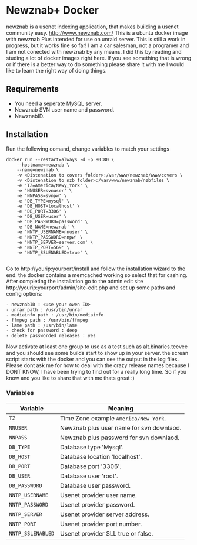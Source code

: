 # Newznab+ Docker

newznab is a usenet indexing application, that makes building a usenet community easy. http://www.newznab.com/
This is a ubuntu docker image with newznab Plus intended for use on unraid server. This is still a work in progress, but it works fine so far! I  am a car salesman, not a programer and I am not conected with newznab by any means. I did this by reading and studing a lot of docker images right here. If you see something that is wrong or if there is a better way to do something please share it with me I would like to learn the right way of doing things. 

## Requirements
- You need a seperate MySQL server.
- Newznab SVN user name and password.
- NewznabID.

## Installation

Run the following comand, change variables to match your settings

```
docker run --restart=always -d -p 80:80 \
	--hostname=newznab \
	--name=newznab \
	-v <Distenation to covers folder>:/var/www/newznab/www/covers \
	-v <Distenation to nzb folder>:/var/www/newznab/nzbfiles \
	-e 'TZ=America/Newy_York' \
	-e 'NNUSER=svnuser' \
	-e 'NNPASS=svnpw' \
	-e 'DB_TYPE=mysql' \
	-e 'DB_HOST=localhost' \
	-e 'DB_PORT=3306' \
	-e 'DB_USER=user' \
	-e 'DB_PASSWORD=password' \
	-e 'DB_NAME=newznab' \
	-e 'NNTP_USERNAME=nnuser' \
	-e 'NNTP_PASSWORD=nnpw' \
	-e 'NNTP_SERVER=server.com' \
	-e 'NNTP_PORT=569' \
	-e 'NNTP_SSLENABLED=true' \
	
```
Go to http://yourip:yourport/install and follow the installation wizard to the end. the docker contains a memcached working so select that for cashing. After completing the installation go to the admin edit site http://yourip:yourport/admin/site-edit.php and set up some paths and config options:
	
```
- newznabID : <use your owen ID>
- unrar path : /usr/bin/unrar
- mediainfo path : /usr/bin/mediainfo
- ffmpeg path : /usr/bin/ffmpeg
- lame path : /usr/bin/lame
- check for password : deep
- delete passworded releases : yes
```
Now activate at least one group to use as a test such as alt.binaries.teevee and you should see some builds start to show up in your server. the screan script starts with the docker and you can see the output in the log files. Please dont ask me for how to deal with the crazy release names because I DONT KNOW, I have been trying to find out for a really long time. So if you know and you like to share that with me thats great :) 

### Variables

| Variable | Meaning |
| --- | --- |
| `TZ` | Time Zone example `America/New_York`. |
| `NNUSER` | Newznab plus user name for svn downlaod. |
| `NNPASS` | Newznab plus password for svn downlaod. |
| `DB_TYPE` | Database type 'Mysql'. |
| `DB_HOST` | Database location 'localhost'. |
| `DB_PORT` | Database port '3306'. |
| `DB_USER` | Database user 'root'. |
| `DB_PASSWORD` | Database user password.|
| `NNTP_USERNAME` | Usenet provider user name. |
| `NNTP_PASSWORD` | Usenet provider password. |
| `NNTP_SERVER` | Usenet provider server address. |
| `NNTP_PORT` | Usenet provider port number. |
| `NNTP_SSLENABLED` | Usenet provider SLL true or false. |


